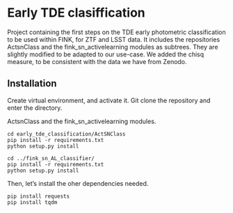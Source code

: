# Early TDE clasiffication

Project containing the first steps on the TDE early photometric classification to be used within FINK, for ZTF and LSST data.
It includes the repositories ActsnClass and the fink_sn_activelearning modules as subtrees. They are slightly modified to be adapted to our use-case. We added the chisq measure, to be consistent with the data we have from Zenodo.

## Installation


Create virtual environment, and activate it.
Git clone the repository and enter the directory. 

ActsnClass and the fink_sn_activelearning modules.
```
cd early_tde_classification/ActSNClass
pip install -r requirements.txt
python setup.py install

cd ../fink_sn_AL_classifier/
pip install -r requirements.txt
python setup.py install
```

Then, let’s install the oher dependencies needed.
```
pip install requests
pip install tqdm
```
